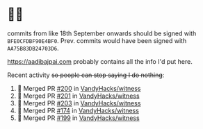 # 👋🏻
<!--
**aadibajpai/aadibajpai** is a ✨ _special_ ✨ repository because its `README.md` (this file) appears on your GitHub profile.
-->
commits from like 18th September onwards should be signed with `BFE0CFDBF90E4BF0`. Prev. commits would have been signed with `AA75B83DB24703D6`.

https://aadibajpai.com probably contains all the info I'd put here.

Recent activity ~~so people can stop saying I do nothing~~:
<!--START_SECTION:activity-->
1. 🎉 Merged PR [#200](https://github.com/VandyHacks/witness/pull/200) in [VandyHacks/witness](https://github.com/VandyHacks/witness)
2. 🎉 Merged PR [#201](https://github.com/VandyHacks/witness/pull/201) in [VandyHacks/witness](https://github.com/VandyHacks/witness)
3. 🎉 Merged PR [#203](https://github.com/VandyHacks/witness/pull/203) in [VandyHacks/witness](https://github.com/VandyHacks/witness)
4. 🎉 Merged PR [#174](https://github.com/VandyHacks/witness/pull/174) in [VandyHacks/witness](https://github.com/VandyHacks/witness)
5. 🎉 Merged PR [#199](https://github.com/VandyHacks/witness/pull/199) in [VandyHacks/witness](https://github.com/VandyHacks/witness)
<!--END_SECTION:activity-->
